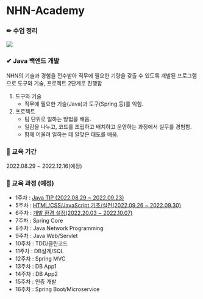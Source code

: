 # NHN-Academy

### ✏ 수업 정리
<a href="https://velog.io/@yerin6860"><img src="https://img.shields.io/badge/Velog-3DDC84?style=flat-square&logo=Blogger&logoColor=white"/></a>

### ✔ Java 백엔드 개발
NHN의 기술과 경험을 전수받아 직무에 필요한 기량을 갖출 수 있도록 개발된 프로그램으로 도구와 기술, 프로젝트 2단계로 진행함 <br>
1. 도구와 기술
    - 직무에 필요한 기술(Java)과 도구(Spring 등)를 익힘.
2. 프로젝트
    - 팀 단위로 일하는 방법을 배움. 
    - 일감을 나누고, 코드를 조립하고 배치하고 운영하는 과정에서 실무를 경험함.
    - 함께 어울려 일하는 데 알맞은 태도를 배움.

### 📅 교육 기간
2022.08.29 ~ 2022.12.16(예정)

### 📃 교육 과정 (예정)
- 1주차 : [Java TIP (2022.08.29 ~ 2022.09.23)](https://github.com/Yellin36/NHN-Academy/tree/main/Java-TIP) 
- 5주차 : [HTML/CSS/JavaScript 기초/실전(2022.09.26 ~ 2022.09.30)](https://github.com/Yellin36/NHN-Academy/tree/main/HTML-CSS-JS)
- 6주차 : [개발 환경 설정(2022.20.03 ~ 2022.10.07)](https://github.com/Yellin36/NHN-Academy/tree/main/03_%EA%B0%9C%EB%B0%9C%ED%99%98%EA%B2%BD%EC%84%A4%EC%A0%95)
- 7주차 : Spring Core
- 8주차 : Java Network Programming
- 9주차 : Java Web/Servlet
- 10주차 : TDD/클린코드
- 11주차 : DB설계/SQL
- 12주차 : Spring MVC
- 13주차 : DB App1
- 14주차 : DB App2
- 15주차 : 인증 개발
- 16주차 : Spring Boot/Microservice
